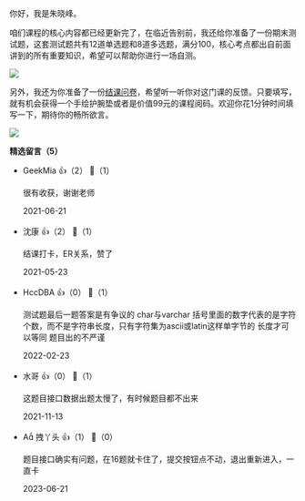 你好，我是朱晓峰。

咱们课程的核心内容都已经更新完了，在临近告别前，我还给你准备了一份期末测试题，这套测试题共有12道单选题和8道多选题，满分100，核心考点都出自前面讲到的所有重要知识，希望可以帮助你进行一场自测。

[![](https://static001.geekbang.org/resource/image/28/a4/28d1be62669b4f3cc01c36466bf811a4.png?wh=1142%2A201)](http://time.geekbang.org/quiz/intro?act_id=444&exam_id=1513)

另外，我还为你准备了一份[结课问卷](https://jinshuju.net/f/H556x1)，希望听一听你对这门课的反馈。只要填写，就有机会获得一个手绘护腕垫或者是价值99元的课程阅码。欢迎你花1分钟时间填写一下，期待你的畅所欲言。

[![](https://static001.geekbang.org/resource/image/2c/34/2c9d5fc92a31e86a25f68bab00dc4734.jpg?wh=1142%2A801)](https://jinshuju.net/f/H556x1)
<div><strong>精选留言（5）</strong></div><ul>
<li><span>GeekMia</span> 👍（2） 💬（1）<p>很有收获，谢谢老师</p>2021-06-21</li><br/><li><span>沈康</span> 👍（2） 💬（1）<p>结课打卡，ER关系，赞了</p>2021-05-23</li><br/><li><span>HccDBA</span> 👍（0） 💬（1）<p>测试题最后一题答案是有争议的 char与varchar 括号里面的数字代表的是字符个数，而不是字符串长度，只有字符集为ascii或latin这样单字节的 长度才可以等同 题目出的不严谨</p>2022-02-23</li><br/><li><span>水哥</span> 👍（0） 💬（1）<p>这题目接口数据出题太慢了，有时候题目都不出来</p>2021-11-13</li><br/><li><span>A 拽丫头</span> 👍（1） 💬（0）<p>题目接口确实有问题，在16题就卡住了，提交按钮点不动，退出重新进入，一直卡</p>2023-06-21</li><br/>
</ul>